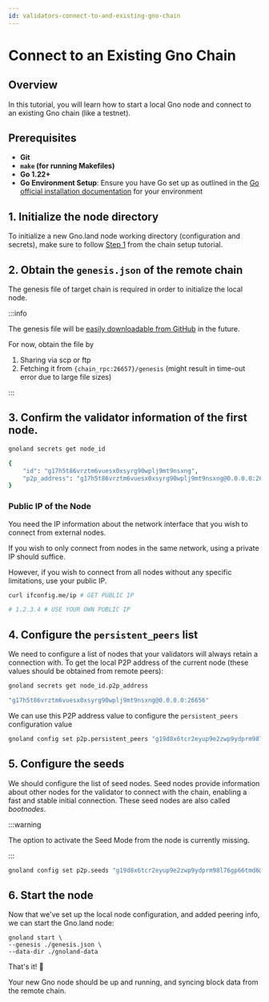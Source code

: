 ```yaml
---
id: validators-connect-to-and-existing-gno-chain
---
```


# Connect to an Existing Gno Chain

## Overview

In this tutorial, you will learn how to start a local Gno node and connect to an existing Gno chain (like a testnet).

## Prerequisites

- **Git**
- **`make` (for running Makefiles)**
- **Go 1.22+**
- **Go Environment Setup**: Ensure you have Go set up as outlined in
  the [Go official installation documentation](https://go.dev/doc/install) for your environment

## 1. Initialize the node directory

To initialize a new Gno.land node working directory (configuration and secrets), make sure to
follow [Step 1](./validators-setting-up-a-new-chain#1-generate-the-node-directory-secrets--config) from the
chain setup tutorial.

## 2. Obtain the `genesis.json` of the remote chain

The genesis file of target chain is required in order to initialize the local node.

:::info

The genesis file will
be [easily downloadable from GitHub](https://github.com/gnolang/gno/issues/1836#issuecomment-2049428623) in the future.

For now, obtain the file by

1. Sharing via scp or ftp
2. Fetching it from `{chain_rpc:26657}/genesis` (might result in time-out error due to large file sizes)

:::

## 3. Confirm the validator information of the first node.

```bash
gnoland secrets get node_id

{
    "id": "g17h5t86vrztm6vuesx0xsyrg90wplj9mt9nsxng",
    "p2p_address": "g17h5t86vrztm6vuesx0xsyrg90wplj9mt9nsxng@0.0.0.0:26656"
}
```

### Public IP of the Node

You need the IP information about the network interface that you wish to connect from external nodes.

If you wish to only connect from nodes in the same network, using a private IP should suffice.

However, if you wish to connect from all nodes without any specific limitations, use your public IP.

```bash
curl ifconfig.me/ip # GET PUBLIC IP

# 1.2.3.4 # USE YOUR OWN PUBLIC IP
```

## 4. Configure the `persistent_peers` list

We need to configure a list of nodes that your validators will always retain a connection with.
To get the local P2P address of the current node (these values should be obtained from remote peers):

```bash
gnoland secrets get node_id.p2p_address

"g17h5t86vrztm6vuesx0xsyrg90wplj9mt9nsxng@0.0.0.0:26656"
```

We can use this P2P address value to configure the `persistent_peers` configuration value

```bash
gnoland config set p2p.persistent_peers "g19d8x6tcr2eyup9e2zwp9ydprm98l76gp66tmd6@1.2.3.4:26656"
```

## 5. Configure the seeds

We should configure the list of seed nodes. Seed nodes provide information about other nodes for the validator to
connect with the chain, enabling a fast and stable initial connection. These seed nodes are also called _bootnodes_.

:::warning

The option to activate the Seed Mode from the node is currently missing.

:::

```bash
gnoland config set p2p.seeds "g19d8x6tcr2eyup9e2zwp9ydprm98l76gp66tmd6@1.2.3.4:26656"
```

## 6. Start the node

Now that we've set up the local node configuration, and added peering info, we can start the Gno.land node:

```shell
gnoland start \
--genesis ./genesis.json \
--data-dir ./gnoland-data
```

That's it! 🎉

Your new Gno node should be up and running, and syncing block data from the remote chain.
